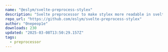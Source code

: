```yaml
---
name: "@eslym/svelte-preprocess-stylex"
description: "Svelte preprocessor to make stylex more readable in svelte."
repo_url: "https://github.com/eslym/svelte-preprocess-stylex"
author: "0nepeop1e"
downloads: 230
updated: "2025-03-08T13:50:29.157Z"
tags: 
  - preprocessor
---
```

